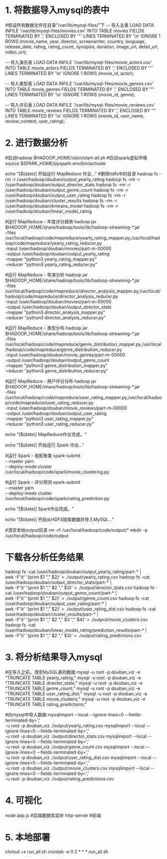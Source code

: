 # 1. 将数据导入mysql的表中
#假设所有数据文件在目录"/var/lib/mysql-files/"下
-- 导入主表
LOAD DATA INFILE '/var/lib/mysql-files/movies.csv'
INTO TABLE movies
FIELDS TERMINATED BY ',' 
ENCLOSED BY '"'
LINES TERMINATED BY '\n'
IGNORE 1 ROWS
(movie_name, year, director, screenwriter, country, language,
 release_date, rating, rating_count, synopsis, duration, image_url,
 detail_url, video_url);

-- 导入演员表
LOAD DATA INFILE '/var/lib/mysql-files/movie_actors.csv'
INTO TABLE movie_actors
FIELDS TERMINATED BY ',' 
ENCLOSED BY '"'
LINES TERMINATED BY '\n'
IGNORE 1 ROWS
(movie_id, actor);

-- 导入类型表
LOAD DATA INFILE '/var/lib/mysql-files/movie_genres.csv'
INTO TABLE movie_genres
FIELDS TERMINATED BY ',' 
ENCLOSED BY '"'
LINES TERMINATED BY '\n'
IGNORE 1 ROWS
(movie_id, genre);

-- 导入评论表
LOAD DATA INFILE '/var/lib/mysql-files/movie_reviews.csv'
INTO TABLE movie_reviews
FIELDS TERMINATED BY ',' 
ENCLOSED BY '"'
LINES TERMINATED BY '\n'
IGNORE 1 ROWS
(movie_id, user_name, review_content, user_rating);


# 2. 进行数据分析
#启动hadoop
$HADOOP_HOME/sibin/start-all.sh
#启动spark虚拟环境
source $SPARK_HOME/pyspark-env/bin/activate

echo "[$(date)] 开始运行 MapReduce 作业..."
#删除hdfs中的目录
hadoop fs -rm -r /user/hadoop/douban/output_yearly_rating
hadoop fs -rm -r /user/hadoop/douban/output_director_stats
hadoop fs -rm -r /user/hadoop/douban/output_genre_count
hadoop fs -rm -r /user/hadoop/douban/output_user_rating
hadoop fs -rm -r /user/hadoop/douban/cluster_results
hadoop fs -rm -r /user/hadoop/douban/kmeans_model
hadoop fs -rm -r /user/hadoop/douban/linear_model_rating

#运行 MapReduce - 年度评分趋势
hadoop jar $HADOOP_HOME/share/hadoop/tools/lib/hadoop-streaming-*.jar \
  -files /usr/local/hadoop/code/mapreduce/yearly_rating_mapper.py,/usr/local/hadoop/code/mapreduce/yearly_rating_reducer.py \
  -input /user/hadoop/douban/movies/part-m-00000 \
  -output /user/hadoop/douban/output_yearly_rating \
  -mapper "python3 yearly_rating_mapper.py" \
  -reducer "python3 yearly_rating_reducer.py"

#运行 MapReduce - 导演分析
hadoop jar $HADOOP_HOME/share/hadoop/tools/lib/hadoop-streaming-*.jar \
  -files /usr/local/hadoop/code/mapreduce/director_analysis_mapper.py,/usr/local/hadoop/code/mapreduce/director_analysis_reducer.py \
  -input /user/hadoop/douban/movies/part-m-00000 \
  -output /user/hadoop/douban/output_director_stats \
  -mapper "python3 director_analysis_mapper.py" \
  -reducer "python3 director_analysis_reducer.py"

#运行 MapReduce - 类型分布
hadoop jar $HADOOP_HOME/share/hadoop/tools/lib/hadoop-streaming-*.jar \
  -files /usr/local/hadoop/code/mapreduce/genre_distribution_mapper.py,/usr/local/hadoop/code/mapreduce/genre_distribution_reducer.py \
  -input /user/hadoop/douban/movie_genres/part-m-00000 \
  -output /user/hadoop/douban/output_genre_count \
  -mapper "python3 genre_distribution_mapper.py" \
  -reducer "python3 genre_distribution_reducer.py"

#运行 MapReduce - 用户评分分布
hadoop jar $HADOOP_HOME/share/hadoop/tools/lib/hadoop-streaming-*.jar \
  -files /usr/local/hadoop/code/mapreduce/user_rating_mapper.py,/usr/local/hadoop/code/mapreduce/user_rating_reducer.py \
  -input /user/hadoop/douban/movie_reviews/part-m-00000 \
  -output /user/hadoop/douban/output_user_rating \
  -mapper "python3 user_rating_mapper.py" \
  -reducer "python3 user_rating_reducer.py"

echo "[$(date)] MapReduce作业完成。"

echo "[$(date)] 开始运行 Spark 作业..."

#运行 Spark - 电影聚类
spark-submit \
  --master yarn \
  --deploy-mode cluster \
  /usr/local/hadoop/code/spark/movie_clustering.py

#运行 Spark - 评分预测
spark-submit \
  --master yarn \
  --deploy-mode cluster \
  /usr/local/hadoop/code/spark/rating_prediction.py

echo "[$(date)] Spark作业完成。"

echo "[$(date)] 开始从HDFS提取数据并导入MySQL..."

#清空本地output目录
rm -rf /usr/local/hadoop/code/output/*
mkdir -p /usr/local/hadoop/code/output

# 下载各分析任务结果
hadoop fs -cat /user/hadoop/douban/output_yearly_rating/part-* | \
  awk -F'\t' '{print $1 "," $2}' > ./output/yearly_rating.csv
hadoop fs -cat /user/hadoop/douban/output_director_stats/part-* | \
  awk -F'\t' '{print $1 "," $2 "," $3}' > ./output/director_stats.csv
hadoop fs -cat /user/hadoop/douban/output_genre_count/part-* | \
  awk -F'\t' '{print $1 "," $2}' > ./output/genre_count.csv
hadoop fs -cat /user/hadoop/douban/output_user_rating/part-* | \
  awk -F'\t' '{print $1 "," $2}' > ./output/user_rating_dist.csv
hadoop fs -cat /user/hadoop/douban/cluster_results/part-* | \
  awk -F'\t' '{print $1 "," $2 "," $3 "," $4}' > ./output/movie_clusters.csv
hadoop fs -cat /user/hadoop/douban/linear_model_rating/prediction_results/part-* | \
  awk -F'\t' '{print $1 "," $2 "," $3}' > ./output/rating_predictions.csv


# 3. 将分析结果导入mysql
#在导入之前，清空MySQL表的数据
mysql -u root -p douban_viz -e "TRUNCATE TABLE yearly_rating;"
mysql -u root -p douban_viz -e "TRUNCATE TABLE director_stats;"
mysql -u root -p douban_viz -e "TRUNCATE TABLE genre_count;"
mysql -u root -p douban_viz -e "TRUNCATE TABLE user_rating_dist;"
mysql -u root -p douban_viz -e "TRUNCATE TABLE movie_clusters;"
mysql -u root -p douban_viz -e "TRUNCATE TABLE rating_predictions;"

#向mysql中导入数据
mysqlimport --local --ignore-lines=0 --fields-terminated-by=',' \
  -u root -p douban_viz ./output/yearly_rating.csv
mysqlimport --local --ignore-lines=0 --fields-terminated-by=',' \
  -u root -p douban_viz ./output/director_stats.csv
mysqlimport --local --ignore-lines=0 --fields-terminated-by=',' \
  -u root -p douban_viz ./output/genre_count.csv
mysqlimport --local --ignore-lines=0 --fields-terminated-by=',' \
  -u root -p douban_viz ./output/user_rating_dist.csv
mysqlimport --local --ignore-lines=0 --fields-terminated-by=',' \
  -u root -p douban_viz ./output/movie_clusters.csv
mysqlimport --local --ignore-lines=0 --fields-terminated-by=',' \
  -u root -p douban_viz ./output/rating_predictions.csv

# 4. 可视化
node app.js		#后端数据库监听
http-server		#前端

# 5. 本地部署
chmod +x run_all.sh
crontab -e
0 2 * * * run_all.sh
